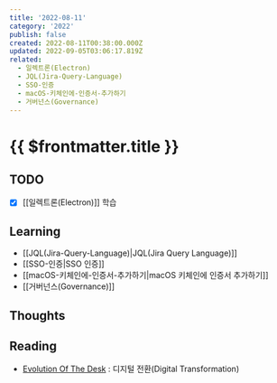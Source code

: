 ```yaml
---
title: '2022-08-11'
category: '2022'
publish: false
created: 2022-08-11T00:38:00.000Z
updated: 2022-09-05T03:06:17.819Z
related:
  - 일렉트론(Electron)
  - JQL(Jira-Query-Language)
  - SSO-인증
  - macOS-키체인에-인증서-추가하기
  - 거버넌스(Governance)
---
```


# {{ $frontmatter.title }}

## TODO

- [x] [[일렉트론(Electron)]] 학습

## Learning

- [[JQL(Jira-Query-Language)|JQL(Jira Query Language)]]
- [[SSO-인증|SSO 인증]]
- [[macOS-키체인에-인증서-추가하기|macOS 키체인에 인증서 추가하기]]
- [[거버넌스(Governance)]]

## Thoughts

## Reading

- [Evolution Of The Desk](https://youtu.be/uGI00HV7Cfw) : 디지털 전환(Digital Transformation)
